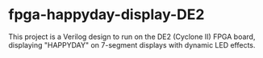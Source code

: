 # fpga-happyday-display-DE2
This project is a Verilog design to run on the DE2 (Cyclone II) FPGA board, displaying "HAPPYDAY" on 7-segment displays with dynamic LED effects.
